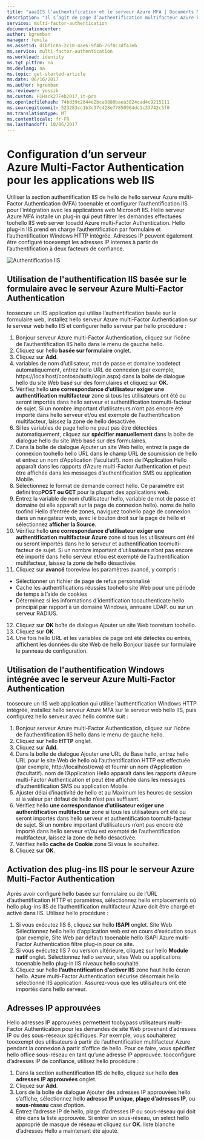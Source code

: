 ```yaml
---
title: "aaaIIS l’authentification et le serveur Azure MFA | Documents Microsoft"
description: "Il s’agit de page d’authentification multifacteur Azure hello qui va vous aider à déployer l’authentification IIS et le serveur Azure multi-Factor Authentication."
services: multi-factor-authentication
documentationcenter: 
author: kgremban
manager: femila
ms.assetid: d1bf1c8a-2c10-4ae6-9f4b-75f0c3df43eb
ms.service: multi-factor-authentication
ms.workload: identity
ms.tgt_pltfrm: na
ms.devlang: na
ms.topic: get-started-article
ms.date: 06/16/2017
ms.author: kgremban
ms.reviewer: yossib
ms.custom: H1Hack27Feb2017,it-pro
ms.openlocfilehash: 74bd39c2644e2bca0880baea3824cad4c9215111
ms.sourcegitcommit: 523283cc1b3c37c428e77850964dc1c33742c5f0
ms.translationtype: MT
ms.contentlocale: fr-FR
ms.lasthandoff: 10/06/2017
---
```

# <a name="configure-azure-multi-factor-authentication-server-for-iis-web-apps"></a>Configuration d’un serveur Azure Multi-Factor Authentication pour les applications web IIS

Utiliser la section authentification IIS de hello de hello serveur Azure multi-Factor Authentication (MFA) tooenable et configurer l’authentification IIS pour l’intégration avec les applications web Microsoft IIS. Hello serveur Azure MFA installe un plug-in qui peut filtrer les demandes effectuées toohello IIS web server tooadd Azure multi-Factor Authentication. Hello plug-in IIS prend en charge l’authentification par formulaire et l’authentification Windows HTTP intégrée. Adresses IP peuvent également être configuré tooexempt les adresses IP internes à partir de l’authentification à deux facteurs de confiance.

![Authentification IIS](./media/multi-factor-authentication-get-started-server-iis/iis.png)

## <a name="using-form-based-iis-authentication-with-azure-multi-factor-authentication-server"></a>Utilisation de l'authentification IIS basée sur le formulaire avec le serveur Azure Multi-Factor Authentication
toosecure un IIS application qui utilise l’authentification basée sur le formulaire web, installez hello serveur Azure multi-Factor Authentication sur le serveur web hello IIS et configurer hello serveur par hello procédure :

1. Bonjour serveur Azure multi-Factor Authentication, cliquez sur l’icône de l’authentification IIS hello dans le menu de gauche hello.
2. Cliquez sur hello **basée sur formulaire** onglet.
3. Cliquez sur **Add**.
4. variables de nom d’utilisateur, mot de passe et domaine toodetect automatiquement, entrez hello URL de connexion (par exemple, https://localhost/contoso/auth/login.aspx) dans la boîte de dialogue hello du site Web basé sur des formulaires et cliquez sur **OK**.
5. Vérifiez hello **une correspondance d’utilisateur exiger une authentification multifacteur** zone si tous les utilisateurs ont été ou seront importés dans hello serveur et authentification toomulti-facteur de sujet. Si un nombre important d’utilisateurs n’ont pas encore été importé dans hello serveur et/ou est exempté de l’authentification multifacteur, laissez la zone de hello désactivée.
6. Si les variables de page hello ne peut pas être détectées automatiquement, cliquez sur **spécifier manuellement** dans la boîte de dialogue hello du site Web basé sur des formulaires.
7. Dans la boîte de dialogue Ajouter un site Web hello, entrez la page de connexion toohello hello URL dans le champ URL de soumission de hello et entrez un nom d’Application (facultatif). nom de l’Application Hello apparaît dans les rapports d’Azure multi-Factor Authentication et peut être affichée dans les messages d’authentification SMS ou application Mobile.
8. Sélectionnez le format de demande correct hello. Ce paramètre est défini trop**POST ou GET** pour la plupart des applications web.
9. Entrez la variable de nom d’utilisateur hello, variable de mot de passe et domaine (si elle apparaît sur la page de connexion hello). noms de hello toofind Hello d’entrée de zones, naviguez toohello page de connexion dans un navigateur web, avec le bouton droit sur la page de hello et sélectionnez **afficher la Source**.
10. Vérifiez hello **une correspondance d’utilisateur exiger une authentification multifacteur Azure** zone si tous les utilisateurs ont été ou seront importés dans hello serveur et authentification toomulti-facteur de sujet. Si un nombre important d’utilisateurs n’ont pas encore été importé dans hello serveur et/ou est exempté de l’authentification multifacteur, laissez la zone de hello désactivée.
11. Cliquez sur **avancé** tooreview les paramètres avancé, y compris :

  - Sélectionner un fichier de page de refus personnalisé
  - Cache les authentifications réussies toohello site Web pour une période de temps à l’aide de cookies
  - Déterminez si les informations d’identification tooauthenticate hello principal par rapport à un domaine Windows, annuaire LDAP. ou sur un serveur RADIUS.

12. Cliquez sur **OK** boîte de dialogue Ajouter un site Web tooreturn toohello.
13. Cliquez sur **OK**.
14. Une fois hello URL et les variables de page ont été détectés ou entrés, affichent les données du site Web de hello Bonjour basée sur formulaire le panneau de configuration.

## <a name="using-integrated-windows-authentication-with-azure-multi-factor-authentication-server"></a>Utilisation de l'authentification Windows intégrée avec le serveur Azure Multi-Factor Authentication
toosecure un IIS web application qui utilise l’authentification Windows HTTP intégrée, installez hello serveur Azure MFA sur le serveur web hello IIS, puis configurez hello serveur avec hello comme suit :

1. Bonjour serveur Azure multi-Factor Authentication, cliquez sur l’icône de l’authentification IIS hello dans le menu de gauche hello.
2. Cliquez sur hello **HTTP** onglet.
3. Cliquez sur **Add**.
4. Dans la boîte de dialogue Ajouter une URL de Base hello, entrez hello URL pour le site Web de hello où l’authentification HTTP est effectuée (par exemple, http://localhost/owa) et fournir un nom d’Application (facultatif). nom de l’Application Hello apparaît dans les rapports d’Azure multi-Factor Authentication et peut être affichée dans les messages d’authentification SMS ou application Mobile.
5. Ajuster délai d’inactivité de hello et au Maximum les heures de session si la valeur par défaut de hello n’est pas suffisant.
6. Vérifiez hello **une correspondance d’utilisateur exiger une authentification multifacteur** zone si tous les utilisateurs ont été ou seront importés dans hello serveur et authentification toomulti-facteur de sujet. Si un nombre important d’utilisateurs n’ont pas encore été importé dans hello serveur et/ou est exempté de l’authentification multifacteur, laissez la zone de hello désactivée.
7. Vérifiez hello **cache de Cookie** zone Si vous le souhaitez.
8. Cliquez sur **OK**.

## <a name="enable-iis-plug-ins-for-azure-multi-factor-authentication-server"></a>Activation des plug-ins IIS pour le serveur Azure Multi-Factor Authentication
Après avoir configuré hello basée sur formulaire ou de l’URL d’authentification HTTP et paramètres, sélectionnez hello emplacements où hello plug-ins IIS de l’authentification multifacteur Azure doit être chargé et activé dans IIS. Utilisez hello procédure :

1. Si vous exécutez IIS 6, cliquez sur hello **ISAPI** onglet. Site Web Sélectionnez hello hello d’application web est en cours d’exécution sous (par exemple, Site Web par défaut) tooenable hello ISAPI Azure multi-Factor Authentication filtre plug-in pour ce site.
2. Si vous exécutez IIS 7 ou version ultérieure, cliquez sur hello **Module natif** onglet. Sélectionnez hello serveur, sites Web ou applications tooenable hello plug-in IIS niveaux hello souhaité.
3. Cliquez sur hello **l’authentification d’activer IIS** zone haut hello écran hello. Azure multi-Factor Authentication sécurise désormais hello sélectionné IIS application. Assurez-vous que les utilisateurs ont été importés dans hello serveur.

## <a name="trusted-ips"></a>Adresses IP approuvées
Hello adresses IP approuvées permettent toobypass utilisateurs multi-Factor Authentication pour les demandes de site Web provenant d’adresses IP ou des sous-réseaux spécifiques. Par exemple, vous souhaiterez tooexempt des utilisateurs à partir de l’authentification multifacteur Azure pendant la connexion à partir d’office de hello. Pour ce faire, vous spécifiez hello office sous-réseau en tant qu’une adresse IP approuvée. tooconfigure d’adresses IP de confiance, utilisez hello procédure :

1. Dans la section authentification IIS de hello, cliquez sur hello **des adresses IP approuvées** onglet.
2. Cliquez sur **Add**.
3. Lors de la boîte de dialogue Ajouter des adresses IP approuvées hello s’affiche, sélectionnez hello **adresse IP unique**, **plage d’adresses IP**, ou **sous-réseau** case d’option.
4. Entrez l’adresse IP de hello, plage d’adresses IP ou sous-réseau qui doit être dans la liste approuvée. Si entrer un sous-réseau, un select hello approprié de masque de réseau et cliquez sur **OK**. liste blanche d’adresses Hello a maintenant été ajouté.
